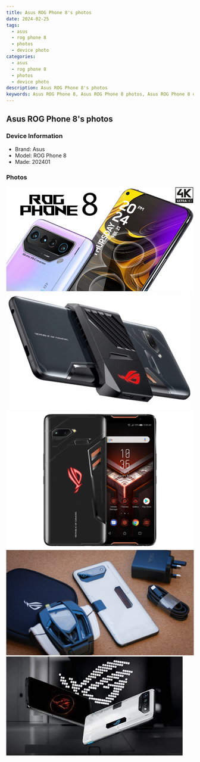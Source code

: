 ```yaml
---
title: Asus ROG Phone 8's photos
date: 2024-02-25
tags: 
  - asus
  - rog phone 8
  - photos
  - device photo
categories: 
  - asus
  - rog phone 8
  - photos
  - device photo
description: Asus ROG Phone 8's photos
keywords: Asus ROG Phone 8, Asus ROG Phone 8 photos, Asus ROG Phone 8 device photo
---
```


## Asus ROG Phone 8's photos

### Device Information

- Brand: Asus
- Model: ROG Phone 8
- Made: 202401

### Photos

![/images/best-assets/devices/asus/asus-rog-phone-8/1.jpg](/images/best-assets/devices/asus/asus-rog-phone-8/1.jpg)
![/images/best-assets/devices/asus/asus-rog-phone-8/2.jpg](/images/best-assets/devices/asus/asus-rog-phone-8/2.jpg)
![/images/best-assets/devices/asus/asus-rog-phone-8/3.jpg](/images/best-assets/devices/asus/asus-rog-phone-8/3.jpg)
![/images/best-assets/devices/asus/asus-rog-phone-8/4.jpg](/images/best-assets/devices/asus/asus-rog-phone-8/4.jpg)
![/images/best-assets/devices/asus/asus-rog-phone-8/5.jpg](/images/best-assets/devices/asus/asus-rog-phone-8/5.jpg)
